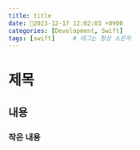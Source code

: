 ```yaml
---
title: title
date: 2023-12-17 12:02:03 +0900
categories: [Development, Swift]
tags: [swift]     # 태그는 항상 소문자
---
```


# 제목

## 내용

### 작은 내용
